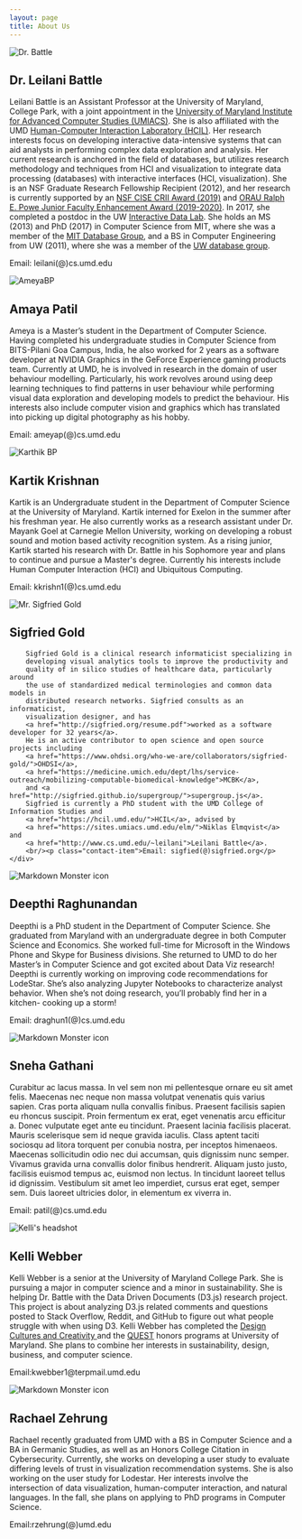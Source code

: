 ```yaml
---
layout: page
title: About Us
---
```


<div class="about-items">
    <div class="about-item-img">
        <img
            src="http://www.cs.umd.edu/~leilani/static/img/leilani_pp2.jpg"
            alt="Dr. Battle"/>
    </div>
    <div class="about-item-des">
    <h2 class="about-name">Dr. Leilani Battle</h2>
    Leilani Battle is an Assistant Professor at the University of Maryland, College Park, with a joint appointment in the <a href="http://www.umiacs.umd.edu/">University of Maryland Institute for Advanced Computer Studies (UMIACS)</a>. She is also affiliated with the UMD <a href="http://hcil.umd.edu/">Human-Computer Interaction Laboratory (HCIL)</a>. Her research interests focus on developing interactive data-intensive systems that can aid analysts in performing complex data exploration and analysis. Her current research is anchored in the field of databases, but utilizes research methodology and techniques from HCI and visualization to integrate data processing (databases) with interactive interfaces (HCI, visualization).
    She is an NSF Graduate Research Fellowship Recipient (2012), and her research is currently supported by an <a href="https://www.nsf.gov/awardsearch/showAward?AWD_ID=1850115">NSF CISE CRII Award (2019)</a> and <a href="https://www.orau.org/university-partnerships/member-grant-programs/powe/index.html">ORAU Ralph E. Powe Junior Faculty Enhancement Award (2019-2020)</a>. In 2017, she completed a postdoc in the UW <a href="http://idl.cs.washington.edu/">Interactive Data Lab</a>. She holds an MS (2013) and PhD (2017) in Computer Science from MIT, where she was a member of the <a href="http://db.csail.mit.edu/">MIT Database Group</a>, and a BS in Computer Engineering from UW (2011), where she was a member of the <a href="http://db.cs.washington.edu/">UW database group</a>.
    <br/><p class="contact-item">Email: leilani(@)cs.umd.edu</p>
    </div>
</div>


<div class="about-items">
    <div class="about-item-img">
        <img
            src="https://www.cs.umd.edu/sites/default/files/styles/medium/public/images/userpictures/me_6.jpg"
            alt="AmeyaBP"/>
    </div>
    <div class="about-item-des">
        <h2 class="about-name">Amaya Patil</h2>
        Ameya is a Master’s student in the Department of Computer Science. Having completed his undergraduate studies in Computer Science from BITS-Pilani Goa Campus, India, he also worked for 2 years as a software developer at NVIDIA Graphics in the GeForce Experience gaming products team. Currently at UMD, he is involved in research in the domain of user behaviour modelling. Particularly, his work revolves around using deep learning techniques to find patterns in user behaviour while performing visual data exploration and developing models to predict the behaviour. His interests also include computer vision and graphics which has translated into picking up digital photography as his hobby.
        <br/><p class="contact-item">Email: ameyap(@)cs.umd.edu</p>
    </div>
</div>

<div class="about-items">
    <div class="about-item-img">
        <img
            src="https://www.cs.umd.edu/sites/default/files/styles/medium/public/images/userpictures/me_6.jpg"
            alt="Karthik BP"/>
    </div>
    <div class="about-item-des">
        <h2 class="about-name">Kartik Krishnan</h2>
        Kartik is an Undergraduate student in the Department of Computer Science at the University of Maryland. Kartik interned for Exelon in the summer after his freshman year. He also currently works as a research assistant under Dr. Mayank Goel at Carnegie Mellon University, working on developing a robust sound and motion based activity recognition system. As a rising junior, Kartik started his research with Dr. Battle in his Sophomore year and plans to continue and pursue a Master's degree. Currently his interests include Human Computer Interaction (HCI) and Ubiquitous Computing.
        <br/><p class="contact-item">Email: kkrishn1(@)cs.umd.edu</p>
    </div>
</div>

<div class="about-items">
    <div class="about-item-img">
        <img
            src="https://www.ohdsi.org/wp-content/uploads/2017/02/sigfried-head-400x400.jpg"
            alt="Mr. Sigfried Gold"/>
    </div>
    <div class="about-item-des">
        <h2 class="about-name">Sigfried Gold</h2>

        Sigfried Gold is a clinical research informaticist specializing in
        developing visual analytics tools to improve the productivity and
        quality of in silico studies of healthcare data, particularly around
        the use of standardized medical terminologies and common data models in
        distributed research networks. Sigfried consults as an informaticist,
        visualization designer, and has
        <a href="http://sigfried.org/resume.pdf">worked as a software developer for 32 years</a>.
        He is an active contributor to open science and open source projects including
        <a href="https://www.ohdsi.org/who-we-are/collaborators/sigfried-gold/">OHDSI</a>,
        <a href="https://medicine.umich.edu/dept/lhs/service-outreach/mobilizing-computable-biomedical-knowledge">MCBK</a>,
        and <a href="http://sigfried.github.io/supergroup/">supergroup.js</a>.
        Sigfried is currently a PhD student with the UMD College of Information Studies and
        <a href="https://hcil.umd.edu/">HCIL</a>, advised by
        <a href="https://sites.umiacs.umd.edu/elm/">Niklas Elmqvist</a> and
        <a href="http://www.cs.umd.edu/~leilani">Leilani Battle</a>.
        <br/><p class="contact-item">Email: sigfied(@)sigfried.org</p>
    </div>
</div>

<div class="about-items">
    <div class="about-item-img">
    <img
        src="{{site.baseurl}}/public/deepthi.jpg"
        alt="Markdown Monster icon"/>
    </div>
    <div class="about-item-des">
        <h2 class="about-name">Deepthi Raghunandan</h2>
        Deepthi is a PhD student in the Department of Computer Science. She graduated from Maryland with an undergraduate degree in both Computer Science and Economics. She worked full-time for Microsoft in the Windows Phone and Skype for Business divisions. She returned to UMD to do her Master’s in Computer Science and got excited about Data Viz research! Deepthi is currently working on improving code recommendations for LodeStar. She’s also analyzing Jupyter Notebooks to characterize analyst behavior. When she’s not doing research, you’ll probably find her in a kitchen- cooking up a storm!
        <br/><p class="contact-item">Email: draghun1(@)cs.umd.edu</p>
    </div>
</div>

<div class="about-items">
    <div class="about-item-img">
    <img
        src="{{site.baseurl}}/public/apple-touch-icon-precomposed.png"
        alt="Markdown Monster icon"/>
    </div>
    <div class="about-item-des">
        <h2 class="about-name">Sneha Gathani</h2>
        Curabitur ac lacus massa. In vel sem non mi pellentesque ornare eu sit amet felis. Maecenas nec neque non massa volutpat venenatis quis varius sapien. Cras porta aliquam nulla convallis finibus. Praesent facilisis sapien eu rhoncus suscipit. Proin fermentum ex erat, eget venenatis arcu efficitur a. Donec vulputate eget ante eu tincidunt. Praesent lacinia facilisis placerat. Mauris scelerisque sem id neque gravida iaculis. Class aptent taciti sociosqu ad litora torquent per conubia nostra, per inceptos himenaeos. Maecenas sollicitudin odio nec dui accumsan, quis dignissim nunc semper. Vivamus gravida urna convallis dolor finibus hendrerit. Aliquam justo justo, facilisis euismod tempus ac, euismod non lectus. In tincidunt laoreet tellus id dignissim. Vestibulum sit amet leo imperdiet, cursus erat eget, semper sem. Duis laoreet ultricies dolor, in elementum ex viverra in.
        <br/><p class="contact-item">Email: patil(@)cs.umd.edu</p>
    </div>
</div>

<div class="about-items">
    <div class="about-item-img">
    <img
        src="https://scontent-iad3-1.xx.fbcdn.net/v/t1.0-9/65846586_669703810144784_1777843300623974400_o.jpg?_nc_cat=110&_nc_oc=AQnXpnVmD0UXkS6uaICDcjGdg-Z8PLCRcDsM1tduGIMDZRvDVpZeavWLtzJAGQ8z3Ig&_nc_ht=scontent-iad3-1.xx&oh=346a7f37d945c2b1a999a3e42aa85d9d&oe=5DBB21A7"
        alt="Kelli's headshot"/>
    </div>
    <div class="about-item-des">
        <h2 class="about-name">Kelli Webber</h2>
        Kelli Webber is a senior at the University of Maryland College Park. She is pursuing a major in computer science and a minor in sustainability. She is helping Dr. Battle with the Data Driven Documents (D3.js) research project. This project is about analyzing D3.js related comments and questions posted to Stack Overflow, Reddit, and GitHub to figure out what people struggle with when using D3. Kelli Webber has completed the <a href="http://dcc.umd.edu/">Design Cultures and Creativity </a> and the <a href="https://www.rhsmith.umd.edu/programs/undergraduate-programs/academics/fellows-special-programs/quest">QUEST</a> honors programs at University of Maryland. She plans to combine her interests in sustainability, design, business, and computer science.
        <br/><p class="contact-item">Email:kwebber1@terpmail.umd.edu</p>
    </div>
</div>
<div class="about-items">
    <div class="about-item-img">
    <img
        src="{{site.baseurl}}/public/rachael.jpeg"
        alt="Markdown Monster icon"/>
    </div>
    <div class="about-item-des">
        <h2 class="about-name">Rachael Zehrung</h2>
        Rachael recently graduated from UMD with a BS in Computer Science and a BA in Germanic Studies, as well as an Honors College Citation in Cybersecurity. Currently, she works on developing a user study to evaluate differing levels of trust in visualization recommendation systems. She is also working on the user study for Lodestar. Her interests involve the intersection of data visualization, human-computer interaction, and natural languages. In the fall, she plans on applying to PhD programs in Computer Science.
        <br/><p class="contact-item">Email:rzehrung(@)umd.edu</p>
    </div>
</div>
